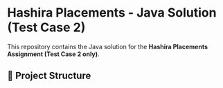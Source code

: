 # Hashira Placements - Java Solution (Test Case 2)

This repository contains the Java solution for the **Hashira Placements Assignment (Test Case 2 only)**.

## 📂 Project Structure

